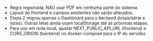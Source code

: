 - Regra registrada: NÃO usar PDF em nenhuma parte do sistema.
- Layout do frontend e campos existentes não serão alterados.
- Etapa 2 migrou apenas o Dashboard para o backend (totais/série e listas). Outras telas ainda usam localStorage até as próximas etapas.
- Para uso em rede local, ajustar NEXT_PUBLIC_API_URL (frontend) e CORS_ORIGIN (backend) no docker-compose para o IP do servidor.
